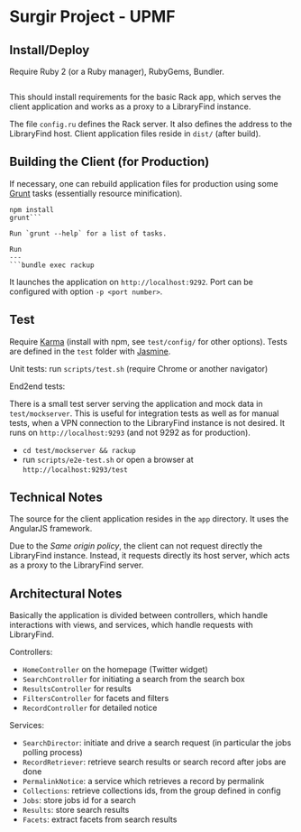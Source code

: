 Surgir Project - UPMF
=====================

Install/Deploy
--------------

Require Ruby 2 (or a Ruby manager), RubyGems, Bundler.

```bundle install [--deployment]
```

This should install requirements for the basic Rack app, which serves the client application and works as a proxy to a LibraryFind instance.

The file `config.ru` defines the Rack server. It also defines the address to the LibraryFind host. Client application files reside in `dist/` (after build).

Building the Client (for Production)
------------------------------------

If necessary, one can rebuild application files for production using some [Grunt](http://gruntjs.com/) tasks (essentially resource minification).

```npm install -g grunt-cli
npm install
grunt```

Run `grunt --help` for a list of tasks.

Run
---
```bundle exec rackup
```

It launches the application on `http://localhost:9292`. Port can be configured with option `-p <port number>`.

Test
----

Require [Karma](http://karma-runner.github.io/0.8/index.html) (install with npm, see `test/config/` for other options). Tests are defined in the `test` folder with [Jasmine](http://pivotal.github.io/jasmine/).

Unit tests: run `scripts/test.sh` (require Chrome or another navigator)

End2end tests:

There is a small test server serving the application and mock data in `test/mockserver`. This is useful for integration tests as well as for manual tests, when a VPN connection to the LibraryFind instance is not desired. It runs on `http://localhost:9293` (and not 9292 as for production).

- `cd test/mockserver && rackup`
- run `scripts/e2e-test.sh` or open a browser at `http://localhost:9293/test`

Technical Notes
---------------

The source for the client application resides in the `app` directory. It uses the AngularJS framework.

Due to the _Same origin policy_, the client can not request directly the LibraryFind instance. Instead, it requests directly its host server, which acts as a proxy to the LibraryFind server.

Architectural Notes
-------------------

Basically the application is divided between controllers, which handle interactions with views, and services, which handle requests with LibraryFind.

Controllers:

- `HomeController` on the homepage (Twitter widget)
- `SearchController` for initiating a search from the search box
- `ResultsController` for results
- `FiltersController` for facets and filters
- `RecordController` for detailed notice

Services:

- `SearchDirector`: initiate and drive a search request (in particular the jobs polling process)
- `RecordRetriever`: retrieve search results or search record after jobs are done
- `PermalinkNotice`: a service which retrieves a record by permalink
- `Collections`: retrieve collections ids, from the group defined in config
- `Jobs`: store jobs id for a search
- `Results`: store search results
- `Facets`: extract facets from search results
